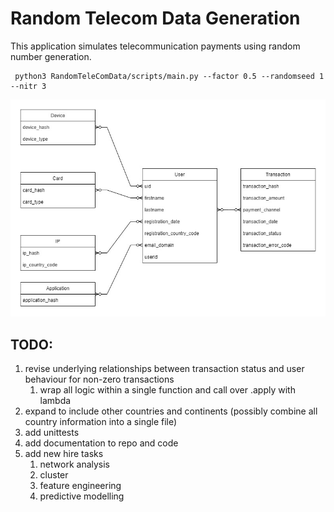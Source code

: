 # Random Telecom Data Generation

This application simulates telecommunication payments using random number generation. 


     python3 RandomTeleComData/scripts/main.py --factor 0.5 --randomseed 1 --nitr 3

![Entity Relationship Diagram](doc/entity_relationship_diagram.jpg)

## TODO:
1. revise underlying relationships between transaction status and user behaviour for non-zero transactions 
   1. wrap all logic within a single function and call over .apply with lambda
2. expand to include other countries and continents (possibly combine all country information into a single file)
3. add unittests
4. add documentation to repo and code
5. add new hire tasks
   1. network analysis
   2. cluster
   3. feature engineering
   4. predictive modelling
